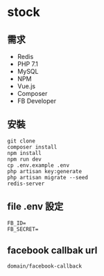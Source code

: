 # stock

## 需求
* Redis
* PHP 7.1
* MySQL
* NPM
* Vue.js
* Composer
* FB Developer 

## 安裝
```
git clone
composer install
npm install
npm run dev
cp .env.example .env
php artisan key:generate
php artisan migrate --seed
redis-server
```


## file .env 設定
```
FB_ID=
FB_SECRET=
```

## facebook callbak url
```
domain/facebook-callback
```
